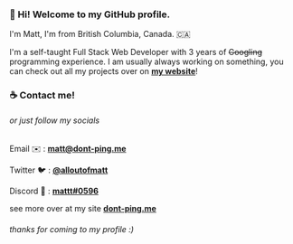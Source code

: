### **👋 Hi! Welcome to my GitHub profile.**

I'm Matt, I'm from British Columbia, Canada. 🇨🇦

I'm a self-taught Full Stack Web Developer with 3 years of ~~Googling~~ programming experience.
I am usually always working on something, you can check out all my projects over on [**my website**](https://dont-ping.me/)!

### ☕ **Contact me!**

###### or just follow my socials

Email ✉️ : [**matt@dont-ping.me**](mailto:matt@dont-ping.me)

Twitter 🐦 : [**@alloutofmatt**](https://twitter.com/alloutofmatt)

Discord 💬 : [**mattt#0596**](https://discord.gg/SK53UMK)

see more over at my site [**dont-ping.me**](https://dont-ping.me/)

###### thanks for coming to my profile :)
